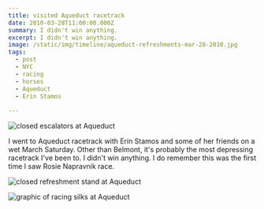 ```yaml
---
title: visited Aqueduct racetrack
date: 2010-03-28T11:00:00.000Z
summary: I didn't win anything.
excerpt: I didn't win anything.
image: /static/img/timeline/aqueduct-refreshments-mar-28-2010.jpg
tags:
  - post
  - NYC
  - racing
  - horses
  - Aqueduct
  - Erin Stamos
  
---
```


![closed escalators at Aqueduct](/static/img/timeline/aqueduct-escalators-mar-28-2010.jpg "closed escalators at Aqueduct")

I went to Aqueduct racetrack with Erin Stamos and some of her friends on a wet March Saturday. Other than Belmont, it's probably the most depressing racetrack I've been to. I didn't win anything. I do remember this was the first time I saw Rosie Napravnik race.

![closed refreshment stand at Aqueduct](/static/img/timeline/aqueduct-refreshments-mar-28-2010.jpg "closed refreshment stand at Aqueduct")

![graphic of racing silks at Aqueduct](/static/img/timeline/aqueduct-silks-mar-28-2010.jpg "graphic of racing silks at Aqueduct")
